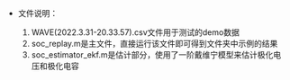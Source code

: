 - 文件说明：

    1. WAVE(2022.3.31-20.33.57).csv文件用于测试的demo数据
	1. soc_replay.m是主文件，直接运行该文件即可得到文件夹中示例的结果
	1. soc_estimator_ekf.m是估计部分，使用了一阶戴维宁模型来估计极化电压和极化电容